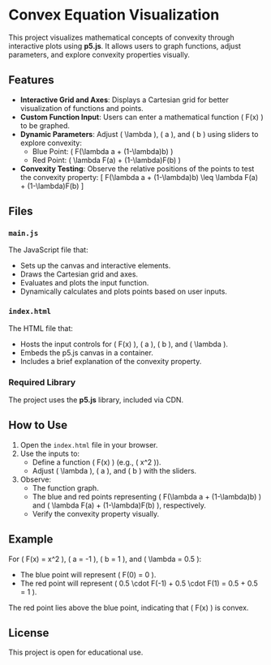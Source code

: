 # Convex Equation Visualization

This project visualizes mathematical concepts of convexity through interactive plots using **p5.js**. It allows users to graph functions, adjust parameters, and explore convexity properties visually.

## Features

- **Interactive Grid and Axes**: Displays a Cartesian grid for better visualization of functions and points.
- **Custom Function Input**: Users can enter a mathematical function \( F(x) \) to be graphed.
- **Dynamic Parameters**: Adjust \( \lambda \), \( a \), and \( b \) using sliders to explore convexity:
  - Blue Point: \( F(\lambda a + (1-\lambda)b) \)
  - Red Point: \( \lambda F(a) + (1-\lambda)F(b) \)
- **Convexity Testing**: Observe the relative positions of the points to test the convexity property:
  \[
  F(\lambda a + (1-\lambda)b) \leq \lambda F(a) + (1-\lambda)F(b)
  \]

## Files

### `main.js`
The JavaScript file that:
- Sets up the canvas and interactive elements.
- Draws the Cartesian grid and axes.
- Evaluates and plots the input function.
- Dynamically calculates and plots points based on user inputs.

### `index.html`
The HTML file that:
- Hosts the input controls for \( F(x) \), \( a \), \( b \), and \( \lambda \).
- Embeds the p5.js canvas in a container.
- Includes a brief explanation of the convexity property.

### Required Library
The project uses the **p5.js** library, included via CDN.

## How to Use

1. Open the `index.html` file in your browser.
2. Use the inputs to:
   - Define a function \( F(x) \) (e.g., \( x^2 \)).
   - Adjust \( \lambda \), \( a \), and \( b \) with the sliders.
3. Observe:
   - The function graph.
   - The blue and red points representing \( F(\lambda a + (1-\lambda)b) \) and \( \lambda F(a) + (1-\lambda)F(b) \), respectively.
   - Verify the convexity property visually.

## Example

For \( F(x) = x^2 \), \( a = -1 \), \( b = 1 \), and \( \lambda = 0.5 \):
- The blue point will represent \( F(0) = 0 \).
- The red point will represent \( 0.5 \cdot F(-1) + 0.5 \cdot F(1) = 0.5 + 0.5 = 1 \).

The red point lies above the blue point, indicating that \( F(x) \) is convex.

## License
This project is open for educational use.